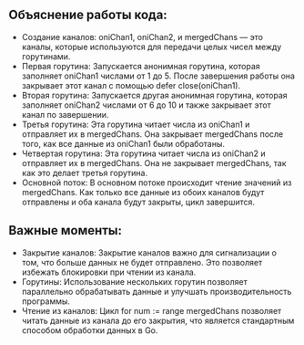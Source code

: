 ## Объяснение работы кода:

- Создание каналов:
oniChan1, oniChan2, и mergedChans — это каналы, которые используются для передачи целых чисел между горутинами.
- Первая горутина:
Запускается анонимная горутина, которая заполняет oniChan1 числами от 1 до 5. После завершения работы она закрывает этот канал с помощью defer close(oniChan1).
- Вторая горутина:
Запускается другая анонимная горутина, которая заполняет oniChan2 числами от 6 до 10 и также закрывает этот канал по завершении.
- Третья горутина:
Эта горутина читает числа из oniChan1 и отправляет их в mergedChans. Она закрывает mergedChans после того, как все данные из oniChan1 были обработаны.
- Четвертая горутина:
Эта горутина читает числа из oniChan2 и отправляет их в mergedChans. Она не закрывает mergedChans, так как это делает третья горутина.
- Основной поток:
В основном потоке происходит чтение значений из mergedChans. Как только все данные из обоих каналов будут отправлены и оба канала будут закрыты, цикл завершится.

## Важные моменты:
- Закрытие каналов: Закрытие каналов важно для сигнализации о том, что больше данных не будет отправлено. Это позволяет избежать блокировки при чтении из канала.
- Горутины: Использование нескольких горутин позволяет параллельно обрабатывать данные и улучшать производительность программы.
- Чтение из каналов: Цикл for num := range mergedChans позволяет читать данные из канала до его закрытия, что является стандартным способом обработки данных в Go.